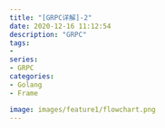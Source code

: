 ```yaml
---
title: "[GRPC详解]-2"
date: 2020-12-16 11:12:54
description: "GRPC"
tags:
-
series:
- GRPC
categories:
- Golang
- Frame

image: images/feature1/flowchart.png
---
```


